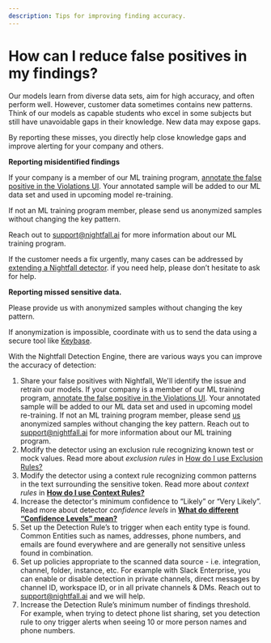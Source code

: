 ```yaml
---
description: Tips for improving finding accuracy.
---
```


# How can I reduce false positives in my findings?

Our models learn from diverse data sets, aim for high accuracy, and often perform well. However, customer data sometimes contains new patterns. Think of our models as capable students who excel in some subjects but still have unavoidable gaps in their knowledge. New data may expose gaps.

By reporting these misses, you directly help close knowledge gaps and improve alerting for your company and others.

**Reporting misidentified findings**

If your company is a member of our ML training program, [annotate the false positive in the Violations UI](https://help.nightfall.ai/nightfall-ai/dashboards_violations/nightfall-violations#annotating-findings). Your annotated sample will be added to our ML data set and used in upcoming model re-training.

If not an ML training program member, please send us anonymized samples without changing the key pattern.

Reach out to [support@nightfall.ai](mailto:support@nightfall.ai) for more information about our ML training program.

If the customer needs a fix urgently, many cases can be addressed by [extending a Nightfall detector](https://help.nightfall.ai/nightfall-ai/detection-engine/creating-custom-detectors/extend-a-nightfall-detector). if you need help, please don’t hesitate to ask for help.

**Reporting missed sensitive data.**

Please provide us with anonymized samples without changing the key pattern.

If anonymization is impossible, coordinate with us to send the data using a secure tool like [Keybase](https://keybase.io/).

With the Nightfall Detection Engine, there are various ways you can improve the accuracy of detection:

1. Share your false positives with Nightfall[.](mailto:support@nightfall.ai) We'll identify the issue and retrain our models. If your company is a member of our ML training program,  [annotate the false positive in the Violations UI](https://help.nightfall.ai/nightfall-ai/dashboards_violations/nightfall-violations#annotating-findings). Your annotated sample will be added to our ML data set and used in upcoming model re-training. If not an ML training program member, please send [us](https://www.notion.so/ecb337d83dd04cb9bda7b498cc14d706?pvs=21) anonymized samples without changing the key pattern. Reach out to [support@nightfall.ai](mailto:support@nightfall.ai) for more information about our ML training program.
2. Modify the detector using an exclusion rule recognizing known test or mock values. Read more about _exclusion rules_ in [How do I use Exclusion Rules?](https://help.nightfall.ai/nightfall-ai/detection-engine/detection-engine-faqs/how-do-i-use-exclusion-rules)
3. Modify the detector using a context rule recognizing common patterns in the text surrounding the sensitive token. Read more about _context rules_ in [**How do I use Context Rules?**](https://help.nightfall.ai/nightfall-ai/detection-engine/detection-engine-faqs/how-do-i-use-context-rules)
4. Increase the detector's minimum confidence to “Likely” or “Very Likely”. Read more about detector _confidence levels_ in [**What do different “Confidence Levels” mean?**](https://help.nightfall.ai/nightfall-ai/detection-engine/detection-engine-faqs/what-do-different-confidence-levels-mean)
5. Set up the Detection Rule’s to trigger when each entity type is found. Common Entities such as names, addresses, phone numbers, and emails are found everywhere and are generally not sensitive unless found in combination.
6. Set up policies appropriate to the scanned data source - i.e. integration, channel, folder, instance, etc. For example with Slack Enterprise, you can enable or disable detection in private channels, direct messages by channel ID, workspace ID, or in all private channels & DMs. Reach out to [support@nightfall.ai](mailto:support@nightfall.ai) and we will help.
7. Increase the Detection Rule’s minimum number of findings threshold. For example, when trying to detect phone list sharing, set you detection rule to ony trigger alerts when seeing 10 or more person names and phone numbers.
